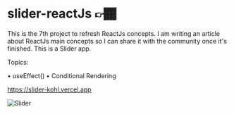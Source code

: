 # slider-reactJs 👉🏾

This is the 7th project to refresh ReactJs concepts. I am writing an article about ReactJs main concepts so I can share it with the community once it's finished.
This is a Slider app.

Topics:

• useEffect() • Conditional Rendering

https://slider-kohl.vercel.app


![Slider](https://user-images.githubusercontent.com/60779542/108207784-a598ce80-7141-11eb-9377-2ab437a35b5f.png)

